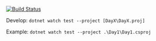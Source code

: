 [![Build Status](https://github.com/VilleSalonen/AdventOfCode2022/actions/workflows/workflow.yml/badge.svg)](https://github.com/VilleSalonen/AdventOfCode2022/actions/workflows/workflow.yml)

Develop: `dotnet watch test --project [DayX\DayX.proj]`

Example: `dotnet watch test --project .\Day1\Day1.csproj`
